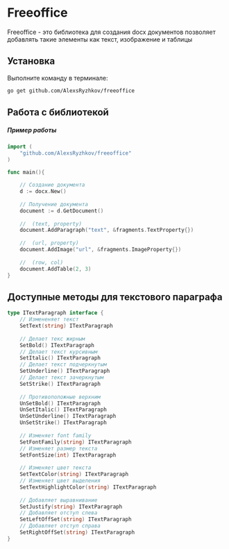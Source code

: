# Freeoffice

Freeoffice - это библиотека для создания docx документов позволяет добавлять такие элементы как текст, изображение и таблицы

## Установка

Выполните команду в терминале:

```bash
go get github.com/AlexsRyzhkov/freeoffice
```

## Работа с библиотекой


##### Пример работы

```go
import (
    "github.com/AlexsRyzhkov/freeoffice"
)

func main(){
	
	// Создание документа
	d := docx.New()
	
	// Получение документа
	document := d.GetDocument()
	
	//  (text, property)
	document.AddParagraph("text", &fragments.TextProperty{})
	
	//  (url, property)
	document.AddImage("url", &fragments.ImageProperty{})
    
	//  (row, col)
	document.AddTable(2, 3)
}
```

## Доступные методы для текстового параграфа

```go
type ITextParagraph interface {
	// Измененяет текст
	SetText(string) ITextParagraph
    
	// Делает текс жирным
	SetBold() ITextParagraph
	// Делает текст курсивным
	SetItalic() ITextParagraph
	// Делает текст подчеркнутым
	SetUnderline() ITextParagraph
	// Делает текст зачеркнутым
	SetStrike() ITextParagraph
    
	// Противоположные верхним
	UnSetBold() ITextParagraph
	UnSetItalic() ITextParagraph
	UnSetUnderline() ITextParagraph
	UnSetStrike() ITextParagraph
    
	// Изменяет font family 
	SetFontFamily(string) ITextParagraph
	// Изменяет размер текста
	SetFontSize(int) ITextParagraph
    
	// Изменяет цвет текста
	SetTextColor(string) ITextParagraph
	// Изменяет цвет выделения
	SetTextHighlightColor(string) ITextParagraph
    
	// Добавляет выравнивание
	SetJustify(string) ITextParagraph
    // Добавляет отступ слева
	SetLeftOffSet(string) ITextParagraph
    // Добавляет отступ справа
	SetRightOffSet(string) ITextParagraph
}
```